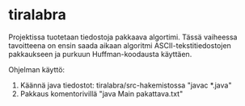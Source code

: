 # tiralabra

Projektissa tuotetaan tiedostoja pakkaava algortimi. Tässä vaiheessa tavoitteena on ensin saada aikaan
algoritmi ASCII-tekstitiedostojen pakkaukseen ja purkuun Huffman-koodausta käyttäen.

Ohjelman käyttö:
1. Käännä java tiedostot: tiralabra/src-hakemistossa "javac *.java"
2. Pakkaus komentorivillä "java Main pakattava.txt"
